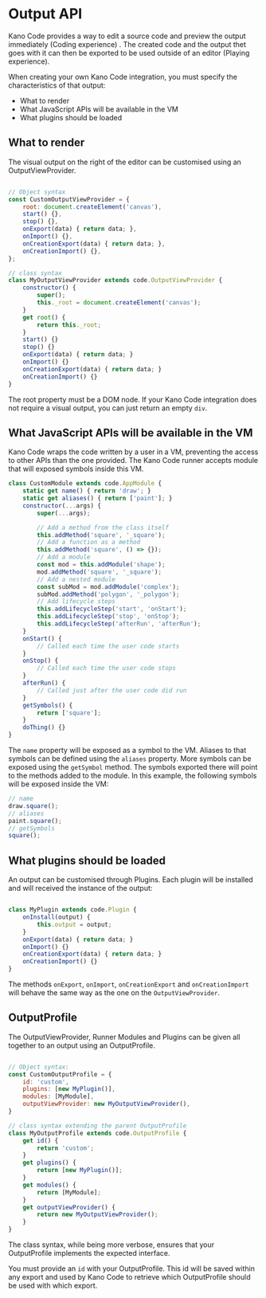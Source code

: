 # Output API

Kano Code provides a way to edit a source code and preview the output immediately (Coding experience) .
The created code and the output thet goes with it can then be exported to be used outside of an editor (Playing experience).

When creating your own Kano Code integration, you must specify the characteristics of that output:
 - What to render
 - What JavaScript APIs will be available in the VM
 - What plugins should be loaded

## What to render

The visual output on the right of the editor can be customised using an OutputViewProvider.

```js

// Object syntax
const CustomOutputViewProvider = {
    root: document.createElement('canvas'),
    start() {},
    stop() {},
    onExport(data) { return data; },
    onImport() {},
    onCreationExport(data) { return data; },
    onCreationImport() {},
};

// class syntax
class MyOutputViewProvider extends code.OutputViewProvider {
    constructor() {
        super();
        this._root = document.createElement('canvas');
    }
    get root() {
        return this._root;
    }
    start() {}
    stop() {}
    onExport(data) { return data; }
    onImport() {}
    onCreationExport(data) { return data; }
    onCreationImport() {}
}

```

The root property must be a DOM node. If your Kano Code integration does not require a visual output, you can just return an empty `div`.

## What JavaScript APIs will be available in the VM

Kano Code wraps the code written by a user in a VM, preventing the access to other APIs than the one provided. The Kano Code runner accepts module that will exposed symbols inside this VM.

```js
class CustomModule extends code.AppModule {
    static get name() { return 'draw'; }
    static get aliases() { return ['paint']; }
    constructor(...args) {
        super(...args);

        // Add a method from the class itself
        this.addMethod('square', '_square');
        // Add a function as a method
        this.addMethod('square', () => {});
        // Add a module
        const mod = this.addModule('shape');
        mod.addMethod('square', '_square');
        // Add a nested module
        const subMod = mod.addModule('complex');
        subMod.addMethod('polygon', '_polygon');
        // Add lifecycle steps
        this.addLifecycleStep('start', 'onStart');
        this.addLifecycleStep('stop', 'onStop');
        this.addLifecycleStep('afterRun', 'afterRun');
    }
    onStart() {
        // Called each time the user code starts
    }
    onStop() {
        // Called each time the user code stops
    }
    afterRun() {
        // Called just after the user code did run
    }
    getSymbols() {
        return ['square'];
    }
    doThing() {}
}

```

The `name` property will be exposed as a symbol to the VM. Aliases to that symbols can be defined using the `aliases` property.
More symbols can be exposed using the `getSymbol` method. The symbols exported there will point to the methods added to the module. In this example, the following symbols will be exposed inside the VM:

```js
// name
draw.square();
// aliases
paint.square();
// getSymbols
square();
```

## What plugins should be loaded

An output can be customised through Plugins. Each plugin will be installed and will received the instance of the output:

```js

class MyPlugin extends code.Plugin {
    onInstall(output) {
        this.output = output;
    }
    onExport(data) { return data; }
    onImport() {}
    onCreationExport(data) { return data; }
    onCreationImport() {}
}

```

The methods `onExport`, `onImport`, `onCreationExport` and `onCreationImport` will behave the same way as the one on the `OutputViewProvider`.

## OutputProfile

The OutputViewProvider, Runner Modules and Plugins can be given all together to an output using an OutputProfile.

```js

// Object syntax:
const CustomOutputProfile = {
    id: 'custom',
    plugins: [new MyPlugin()],
    modules: [MyModule],
    outputViewProvider: new MyOutputViewProvider(),
}

// class syntax extending the parent OutputProfile
class MyOutputProfile extends code.OutputProfile {
    get id() {
        return 'custom';
    }
    get plugins() {
        return [new MyPlugin()];
    }
    get modules() {
        return [MyModule];
    }
    get outputViewProvider() {
        return new MyOutputViewProvider();
    }
}

```

The class syntax, while being more verbose, ensures that your OutputProfile implements the expected interface.

You must provide an `id` with your OutputProfile. This id will be saved within any export and used by Kano Code to retrieve which OutputProfile should be used with which export.
